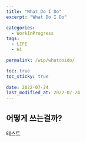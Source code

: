 ```yaml
---
title: "What Do I Do"
excerpt: "What Do I Do"

categories:
  - WorkInProgress
tags:
  - LIFE
  - Hi

permalink: /wip/whatdoido/

toc: true
toc_sticky: true
 
date: 2022-07-24
last_modified_at: 2022-07-24
---
```


## 어떻게 쓰는걸까?
테스트
